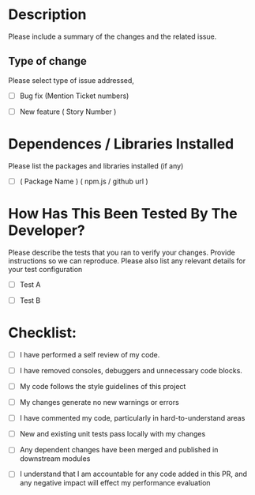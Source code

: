 # Description

Please include a summary of the changes and the related issue.

## Type of change

Please select type of issue addressed,

- [ ] Bug fix (Mention Ticket numbers)

- [ ] New feature ( Story Number ) 

# Dependences / Libraries Installed

Please list the packages and libraries installed (if any)

- [ ] ( Package Name )  ( npm.js / github url ) 

# How Has This Been Tested By The Developer?

Please describe the tests that you ran to verify your changes. Provide instructions so we can reproduce. Please also list any relevant details for your test configuration

- [ ] Test A

- [ ] Test B

# Checklist:

- [ ] I have performed a self review of my code.

- [ ] I have removed consoles, debuggers and unnecessary code blocks.

- [ ] My code follows the style guidelines of this project

- [ ] My changes generate no new warnings or errors

- [ ] I have commented my code, particularly in hard-to-understand areas

- [ ] New and existing unit tests pass locally with my changes

- [ ] Any dependent changes have been merged and published in downstream modules

- [ ] I understand that I am accountable for any code added in this PR, and any negative impact will effect my performance evaluation
